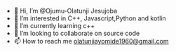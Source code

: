- 👋 Hi, I’m @Ojumu-Olatunji Jesujoba
- 👀 I’m interested in C++, Javascript,Python and kotlin
- 🌱 I’m currently learning c++
- 💞️ I’m looking to collaborate on source code
- 📫 How to reach me olatunjiayomide1960@gmail.com

<!---
Olatunji-J/Olatunji-J is a ✨ special ✨ repository because its `README.md` (this file) appears on your GitHub profile.
You can click the Preview link to take a look at your changes.
--->
